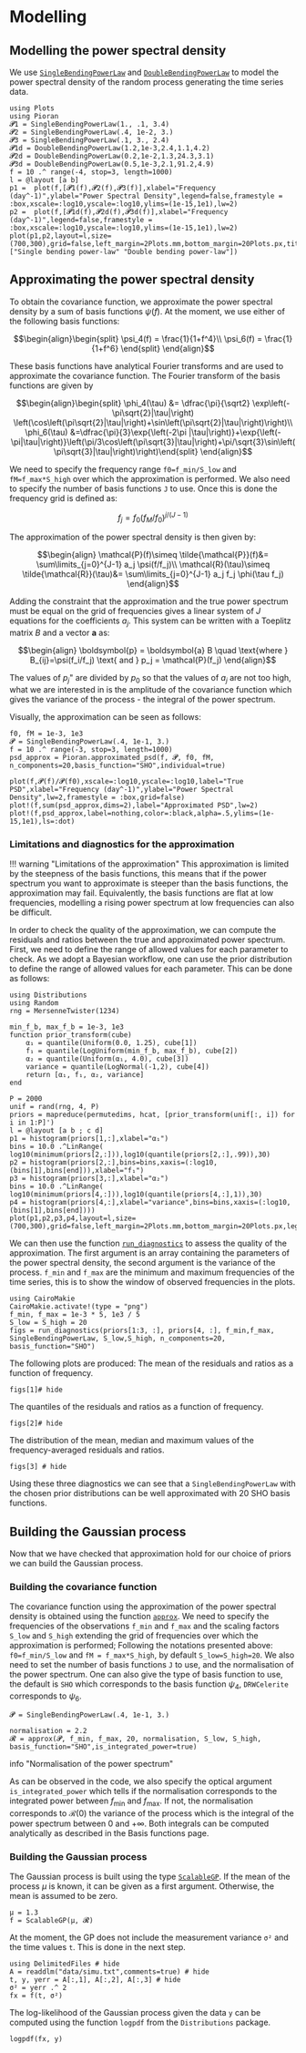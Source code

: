 # Modelling

## Modelling the power spectral density

We use [`SingleBendingPowerLaw`](@ref) and [`DoubleBendingPowerLaw`](@ref) to model the power spectral density of the random process generating the time series data.

```@example modelling
using Plots
using Pioran
𝓟1 = SingleBendingPowerLaw(1., .1, 3.4)
𝓟2 = SingleBendingPowerLaw(.4, 1e-2, 3.)
𝓟3 = SingleBendingPowerLaw(.1, 3., 2.4)
𝓟1d = DoubleBendingPowerLaw(1.2,1e-3,2.4,1.1,4.2)
𝓟2d = DoubleBendingPowerLaw(0.2,1e-2,1.3,24.3,3.1)
𝓟3d = DoubleBendingPowerLaw(0.5,1e-3,2.1,91.2,4.9)
f = 10 .^ range(-4, stop=3, length=1000)
l = @layout [a b]
p1 =  plot(f,[𝓟1(f),𝓟2(f),𝓟3(f)],xlabel="Frequency (day^-1)",ylabel="Power Spectral Density",legend=false,framestyle = :box,xscale=:log10,yscale=:log10,ylims=(1e-15,1e1),lw=2)
p2 =  plot(f,[𝓟1d(f),𝓟2d(f),𝓟3d(f)],xlabel="Frequency (day^-1)",legend=false,framestyle = :box,xscale=:log10,yscale=:log10,ylims=(1e-15,1e1),lw=2)
plot(p1,p2,layout=l,size=(700,300),grid=false,left_margin=2Plots.mm,bottom_margin=20Plots.px,title=["Single bending power-law" "Double bending power-law"])
```

## Approximating the power spectral density

To obtain the covariance function, we approximate the power spectral density by a sum of basis functions $\psi(f)$. At the moment, we use either of the following basis functions:

```math
\begin{align}\begin{split}
\psi_4(f) = \frac{1}{1+f^4}\\
\psi_6(f) = \frac{1}{1+f^6}
\end{split}
\end{align}
```
These basis functions have analytical Fourier transforms and are used to approximate the covariance function. The Fourier transform of the basis functions are given by

```math
\begin{align}\begin{split}
\phi_4(\tau) &= \dfrac{\pi}{\sqrt2} \exp\left(-\pi\sqrt{2}|\tau|\right) \left(\cos\left(\pi\sqrt{2}|\tau|\right)+\sin\left(\pi\sqrt{2}|\tau|\right)\right)\\
\phi_6(\tau) &=\dfrac{\pi}{3}\exp{\left(-2\pi |\tau|\right)}+\exp{\left(-\pi|\tau|\right)}\left(\pi/3\cos\left(\pi\sqrt{3}|\tau|\right)+\pi/\sqrt{3}\sin\left(\pi\sqrt{3}|\tau|\right)\right)\end{split}
\end{align}
```

We need to specify the frequency range `f0=f_min/S_low` and `fM=f_max*S_high` over which the approximation is performed. We also need to specify the number of basis functions `J` to use. Once this is done the frequency grid is defined as:

```math
f_j=f_0\left({f_M}/{f_0}\right)^{j/(J-1)}
```

The approximation of the power spectral density is then given by:

```math
\begin{align}
    \mathcal{P}(f)\simeq \tilde{\mathcal{P}}(f)&=  \sum\limits_{j=0}^{J-1} a_j \psi(f/f_j)\\
    \mathcal{R}(\tau)\simeq \tilde{\mathcal{R}}(\tau)&= \sum\limits_{j=0}^{J-1} a_j f_j \phi(\tau f_j)
\end{align}
```

Adding the constraint that the approximation and the true power spectrum must be equal on the grid of frequencies gives a linear system of $J$ equations for the coefficients $a_j$. This system can be written with a Toeplitz matrix $B$  and a vector $\boldsymbol{a}$ as:

```math
\begin{align}
\boldsymbol{p} = \boldsymbol{a} B \quad \text{where } B_{ij}=\psi(f_i/f_j) \text{ and } p_j = \mathcal{P}(f_j)
\end{align}
```

The values of $p_j$" are divided by $p_0$ so that the values of $a_j$ are not too high, what we are interested in is the amplitude of the covariance function which gives the variance of the process - the integral of the power spectrum.

Visually, the approximation can be seen as follows:
```@example modelling
f0, fM = 1e-3, 1e3
𝓟 = SingleBendingPowerLaw(.4, 1e-1, 3.)
f = 10 .^ range(-3, stop=3, length=1000)
psd_approx = Pioran.approximated_psd(f, 𝓟, f0, fM, n_components=20,basis_function="SHO",individual=true)

plot(f,𝓟(f)/𝓟(f0),xscale=:log10,yscale=:log10,label="True PSD",xlabel="Frequency (day^-1)",ylabel="Power Spectral Density",lw=2,framestyle = :box,grid=false)
plot!(f,sum(psd_approx,dims=2),label="Approximated PSD",lw=2)
plot!(f,psd_approx,label=nothing,color=:black,alpha=.5,ylims=(1e-15,1e1),ls=:dot)
```

### Limitations and diagnostics for the approximation

!!! warning "Limitations of the approximation"
    This approximation is limited by the steepness of the basis functions, this means that if the power spectrum you want to approximate is steeper than the basis functions, the approximation may fail. Equivalently, the basis functions are flat at low frequencies, modelling a rising power spectrum at low frequencies can also be difficult.

In order to check the quality of the approximation, we can compute the residuals and ratios between the true and approximated power spectrum. First, we need to define the range of allowed values for each parameter to check. As we adopt a Bayesian workflow, one can use the prior distribution to define the range of allowed values for each parameter. This can be done as follows:

```@example modelling
using Distributions
using Random
rng = MersenneTwister(1234)

min_f_b, max_f_b = 1e-3, 1e3
function prior_transform(cube)
    α₁ = quantile(Uniform(0.0, 1.25), cube[1])
    f₁ = quantile(LogUniform(min_f_b, max_f_b), cube[2])
    α₂ = quantile(Uniform(α₁, 4.0), cube[3])
    variance = quantile(LogNormal(-1,2), cube[4])
    return [α₁, f₁, α₂, variance]
end

P = 2000
unif = rand(rng, 4, P)
priors = mapreduce(permutedims, hcat, [prior_transform(unif[:, i]) for i in 1:P]')
l = @layout [a b ; c d]
p1 = histogram(priors[1,:],xlabel="α₁")
bins = 10.0 .^LinRange( log10(minimum(priors[2,:])),log10(quantile(priors[2,:],.99)),30)
p2 = histogram(priors[2,:],bins=bins,xaxis=(:log10,(bins[1],bins[end])),xlabel="f₁")
p3 = histogram(priors[3,:],xlabel="α₂")
bins = 10.0 .^LinRange( log10(minimum(priors[4,:])),log10(quantile(priors[4,:],1)),30)
p4 = histogram(priors[4,:],xlabel="variance",bins=bins,xaxis=(:log10,(bins[1],bins[end])))
plot(p1,p2,p3,p4,layout=l,size=(700,300),grid=false,left_margin=2Plots.mm,bottom_margin=20Plots.px,legend=false)
```

We can then use the function [`run_diagnostics`](@ref) to assess the quality of the approximation.
The first argument is an array containing the parameters of the power spectral density, the second argument is the variance of the process. `f_min` and `f_max` are the minimum and maximum frequencies of the time series, this is to show the window of observed frequencies in the plots.

```@example modelling
using CairoMakie
CairoMakie.activate!(type = "png")
f_min, f_max = 1e-3 * 5, 1e3 / 5
S_low = S_high = 20
figs = run_diagnostics(priors[1:3, :], priors[4, :], f_min,f_max, SingleBendingPowerLaw, S_low,S_high, n_components=20, basis_function="SHO")
```
The following plots are produced:
The mean of the residuals and ratios as a function of frequency.
```@example modelling
figs[1]# hide
```

The quantiles of the residuals and ratios as a function of frequency.
```@example modelling
figs[2]# hide
```
The distribution of the mean, median and maximum values of the frequency-averaged residuals and ratios.
```@example modelling
figs[3] # hide
```

Using these three diagnostics we can see that a `SingleBendingPowerLaw` with the chosen prior distributions can be well approximated with 20 SHO basis functions.


## Building the Gaussian process

Now that we have checked that approximation hold for our choice of priors we can build the Gaussian process.

### Building the covariance function

The covariance function using the approximation of the power spectral density is obtained using the function [`approx`](@ref). We need to specify the frequencies of the observations `f_min` and `f_max` and the scaling factors `S_low` and `S_high` extending the grid of frequencies over which the approximation is performed; Following the notations presented above: `f0=f_min/S_low` and `fM = f_max*S_high`, by default `S_low=S_high=20`. We also need to set the number of basis functions `J` to use, and the normalisation of the power spectrum. One can also give the type of basis function to use, the default is `SHO` which corresponds to the basis function $\psi_4$, `DRWCelerite` corresponds to $\psi_6$.


```@example modelling
𝓟 = SingleBendingPowerLaw(.4, 1e-1, 3.)

normalisation = 2.2
𝓡 = approx(𝓟, f_min, f_max, 20, normalisation, S_low, S_high, basis_function="SHO",is_integrated_power=true)
```

 info "Normalisation of the power spectrum"

As can be observed in the code, we also specify the optical argument `is_integrated_power` which tells if the normalisation corresponds to the integrated power between $f_\mathrm{min}$ and $f_\mathrm{max}$. If not, the normalisation corresponds to $\mathcal{R}(0)$ the variance of the process which is the integral of the power spectrum between $0$ and $+\infty$. Both integrals can be computed analytically as described in the Basis functions page.

### Building the Gaussian process

The Gaussian process is built using the type [`ScalableGP`](@ref). If the mean of the process $\mu$ is known, it can be given as a first argument. Otherwise, the mean is assumed to be zero.

```@example modelling
μ = 1.3
f = ScalableGP(μ, 𝓡)
```
At the moment, the GP does not include the measurement variance `σ²` and the time values `t`. This is done in the next step.
```@example modelling
using DelimitedFiles # hide
A = readdlm("data/simu.txt",comments=true) # hide
t, y, yerr = A[:,1], A[:,2], A[:,3] # hide
σ² = yerr .^ 2
fx = f(t, σ²)
```
The log-likelihood of the Gaussian process given the data `y` can be computed using the function `logpdf` from the `Distributions` package.
```@example modelling
logpdf(fx, y)
```